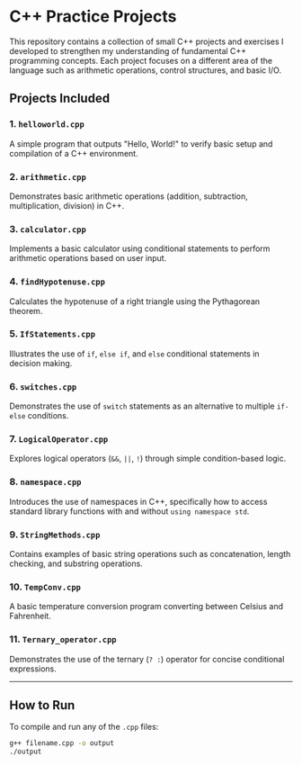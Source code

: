 # C++ Practice Projects

This repository contains a collection of small C++ projects and exercises I developed to strengthen my understanding of fundamental C++ programming concepts. Each project focuses on a different area of the language such as arithmetic operations, control structures, and basic I/O.

## Projects Included

### 1. `helloworld.cpp`
A simple program that outputs "Hello, World!" to verify basic setup and compilation of a C++ environment.

### 2. `arithmetic.cpp`
Demonstrates basic arithmetic operations (addition, subtraction, multiplication, division) in C++.

### 3. `calculator.cpp`
Implements a basic calculator using conditional statements to perform arithmetic operations based on user input.

### 4. `findHypotenuse.cpp`
Calculates the hypotenuse of a right triangle using the Pythagorean theorem.

### 5. `IfStatements.cpp`
Illustrates the use of `if`, `else if`, and `else` conditional statements in decision making.

### 6. `switches.cpp`
Demonstrates the use of `switch` statements as an alternative to multiple `if-else` conditions.

### 7. `LogicalOperator.cpp`
Explores logical operators (`&&`, `||`, `!`) through simple condition-based logic.

### 8. `namespace.cpp`
Introduces the use of namespaces in C++, specifically how to access standard library functions with and without `using namespace std`.

### 9. `StringMethods.cpp`
Contains examples of basic string operations such as concatenation, length checking, and substring operations.

### 10. `TempConv.cpp`
A basic temperature conversion program converting between Celsius and Fahrenheit.

### 11. `Ternary_operator.cpp`
Demonstrates the use of the ternary (`? :`) operator for concise conditional expressions.

---

## How to Run

To compile and run any of the `.cpp` files:

```bash
g++ filename.cpp -o output
./output

